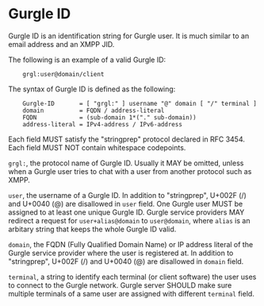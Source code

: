 # Gurgle ID

Gurgle ID is an identification string for Gurgle user. It is much similar to an email address and an XMPP JID.

The following is an example of a valid Gurgle ID:

```
    grgl:user@domain/client
```

The syntax of Gurgle ID is defined as the following:

```
    Gurgle-ID       = [ "grgl:" ] username "@" domain [ "/" terminal ]
    domain          = FQDN / address-literal
    FQDN            = (sub-domain 1*("." sub-domain))
    address-literal = IPv4-address / IPv6-address
```

Each field MUST satisfy the "stringprep" protocol declared in RFC 3454. Each field MUST NOT contain whitespace codepoints.

`grgl:`, the protocol name of Gurgle ID. Usually it MAY be omitted, unless when a Gurgle user tries to chat with a user from another protocol such as XMPP.

`user`, the username of a Gurgle ID. In addition to "stringprep", U+002F (/) and U+0040 (@) are disallowed in `user` field. One Gurgle user MUST be assigned to at least one unique Gurgle ID. Gurgle service providers MAY redirect a request for `user+alias@domain` to `user@domain`, where `alias` is an arbitary string that keeps the whole Gurgle ID valid.

`domain`, the FQDN (Fully Qualified Domain Name) or IP address literal of the Gurgle service provider where the user is registered at. In addition to "stringprep", U+002F (/) and U+0040 (@) are disallowed in `domain` field.

`terminal`, a string to identify each terminal (or client software) the user uses to connect to the Gurgle network. Gurgle server SHOULD make sure multiple terminals of a same user are assigned with different `terminal` field.
